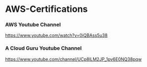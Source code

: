 # AWS-Certifications

### AWS Youtube Channel
https://www.youtube.com/watch?v=0iQBAss5u38

### A Cloud Guru Youtube Channel
https://www.youtube.com/channel/UCp8lLM2JP_1pv6E0NQ38pqw
